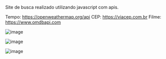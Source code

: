 Site de busca realizado utilizando javascript com apis.

Tempo: https://openweathermap.org/api
CEP: https://viacep.com.br
Filme: https://www.omdbapi.com


![image](https://github.com/Geslon/Consultas_api/assets/88560350/78946976-9d06-4fb9-abf3-4078d80fd6a9)

![image](https://github.com/Geslon/Consultas_api/assets/88560350/ea85e6e2-3e00-4cfd-81e0-fe1008d44402)

![image](https://github.com/Geslon/Consultas_api/assets/88560350/6c835a70-45a5-46e4-bd00-1e3273be65d5)


